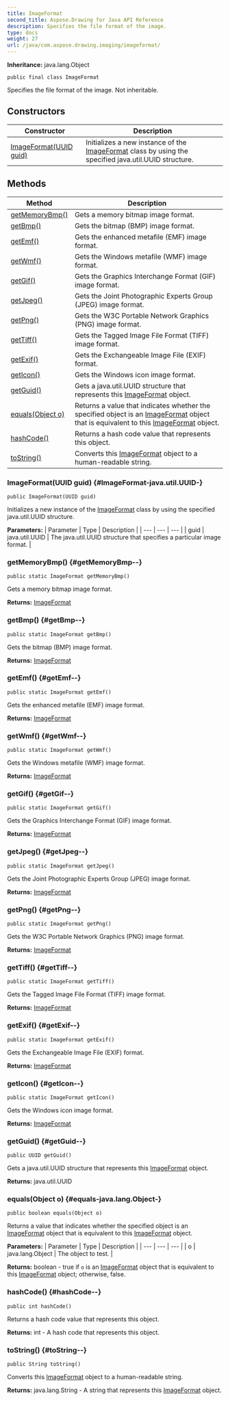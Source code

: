 ```yaml
---
title: ImageFormat
second_title: Aspose.Drawing for Java API Reference
description: Specifies the file format of the image.
type: docs
weight: 27
url: /java/com.aspose.drawing.imaging/imageformat/
---
```

**Inheritance:**
java.lang.Object
```
public final class ImageFormat
```

Specifies the file format of the image. Not inheritable.
## Constructors

| Constructor | Description |
| --- | --- |
| [ImageFormat(UUID guid)](#ImageFormat-java.util.UUID-) | Initializes a new instance of the [ImageFormat](../../com.aspose.drawing.imaging/imageformat) class by using the specified java.util.UUID structure. |
## Methods

| Method | Description |
| --- | --- |
| [getMemoryBmp()](#getMemoryBmp--) | Gets a memory bitmap image format. |
| [getBmp()](#getBmp--) | Gets the bitmap (BMP) image format. |
| [getEmf()](#getEmf--) | Gets the enhanced metafile (EMF) image format. |
| [getWmf()](#getWmf--) | Gets the Windows metafile (WMF) image format. |
| [getGif()](#getGif--) | Gets the Graphics Interchange Format (GIF) image format. |
| [getJpeg()](#getJpeg--) | Gets the Joint Photographic Experts Group (JPEG) image format. |
| [getPng()](#getPng--) | Gets the W3C Portable Network Graphics (PNG) image format. |
| [getTiff()](#getTiff--) | Gets the Tagged Image File Format (TIFF) image format. |
| [getExif()](#getExif--) | Gets the Exchangeable Image File (EXIF) format. |
| [getIcon()](#getIcon--) | Gets the Windows icon image format. |
| [getGuid()](#getGuid--) | Gets a java.util.UUID structure that represents this [ImageFormat](../../com.aspose.drawing.imaging/imageformat) object. |
| [equals(Object o)](#equals-java.lang.Object-) | Returns a value that indicates whether the specified object is an [ImageFormat](../../com.aspose.drawing.imaging/imageformat) object that is equivalent to this [ImageFormat](../../com.aspose.drawing.imaging/imageformat) object. |
| [hashCode()](#hashCode--) | Returns a hash code value that represents this object. |
| [toString()](#toString--) | Converts this [ImageFormat](../../com.aspose.drawing.imaging/imageformat) object to a human-readable string. |
### ImageFormat(UUID guid) {#ImageFormat-java.util.UUID-}
```
public ImageFormat(UUID guid)
```


Initializes a new instance of the [ImageFormat](../../com.aspose.drawing.imaging/imageformat) class by using the specified java.util.UUID structure.

**Parameters:**
| Parameter | Type | Description |
| --- | --- | --- |
| guid | java.util.UUID | The java.util.UUID structure that specifies a particular image format. |

### getMemoryBmp() {#getMemoryBmp--}
```
public static ImageFormat getMemoryBmp()
```


Gets a memory bitmap image format.

**Returns:**
[ImageFormat](../../com.aspose.drawing.imaging/imageformat)
### getBmp() {#getBmp--}
```
public static ImageFormat getBmp()
```


Gets the bitmap (BMP) image format.

**Returns:**
[ImageFormat](../../com.aspose.drawing.imaging/imageformat)
### getEmf() {#getEmf--}
```
public static ImageFormat getEmf()
```


Gets the enhanced metafile (EMF) image format.

**Returns:**
[ImageFormat](../../com.aspose.drawing.imaging/imageformat)
### getWmf() {#getWmf--}
```
public static ImageFormat getWmf()
```


Gets the Windows metafile (WMF) image format.

**Returns:**
[ImageFormat](../../com.aspose.drawing.imaging/imageformat)
### getGif() {#getGif--}
```
public static ImageFormat getGif()
```


Gets the Graphics Interchange Format (GIF) image format.

**Returns:**
[ImageFormat](../../com.aspose.drawing.imaging/imageformat)
### getJpeg() {#getJpeg--}
```
public static ImageFormat getJpeg()
```


Gets the Joint Photographic Experts Group (JPEG) image format.

**Returns:**
[ImageFormat](../../com.aspose.drawing.imaging/imageformat)
### getPng() {#getPng--}
```
public static ImageFormat getPng()
```


Gets the W3C Portable Network Graphics (PNG) image format.

**Returns:**
[ImageFormat](../../com.aspose.drawing.imaging/imageformat)
### getTiff() {#getTiff--}
```
public static ImageFormat getTiff()
```


Gets the Tagged Image File Format (TIFF) image format.

**Returns:**
[ImageFormat](../../com.aspose.drawing.imaging/imageformat)
### getExif() {#getExif--}
```
public static ImageFormat getExif()
```


Gets the Exchangeable Image File (EXIF) format.

**Returns:**
[ImageFormat](../../com.aspose.drawing.imaging/imageformat)
### getIcon() {#getIcon--}
```
public static ImageFormat getIcon()
```


Gets the Windows icon image format.

**Returns:**
[ImageFormat](../../com.aspose.drawing.imaging/imageformat)
### getGuid() {#getGuid--}
```
public UUID getGuid()
```


Gets a java.util.UUID structure that represents this [ImageFormat](../../com.aspose.drawing.imaging/imageformat) object.

**Returns:**
java.util.UUID
### equals(Object o) {#equals-java.lang.Object-}
```
public boolean equals(Object o)
```


Returns a value that indicates whether the specified object is an [ImageFormat](../../com.aspose.drawing.imaging/imageformat) object that is equivalent to this [ImageFormat](../../com.aspose.drawing.imaging/imageformat) object.

**Parameters:**
| Parameter | Type | Description |
| --- | --- | --- |
| o | java.lang.Object | The object to test. |

**Returns:**
boolean - true if `o` is an [ImageFormat](../../com.aspose.drawing.imaging/imageformat) object that is equivalent to this [ImageFormat](../../com.aspose.drawing.imaging/imageformat) object; otherwise, false.
### hashCode() {#hashCode--}
```
public int hashCode()
```


Returns a hash code value that represents this object.

**Returns:**
int - A hash code that represents this object.
### toString() {#toString--}
```
public String toString()
```


Converts this [ImageFormat](../../com.aspose.drawing.imaging/imageformat) object to a human-readable string.

**Returns:**
java.lang.String - A string that represents this [ImageFormat](../../com.aspose.drawing.imaging/imageformat) object.

